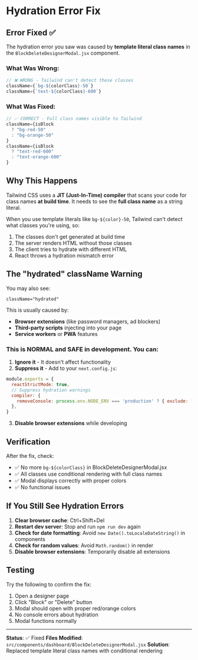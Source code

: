 # Hydration Error Fix

## Error Fixed ✅

The hydration error you saw was caused by **template literal class names** in the `BlockDeleteDesignerModal.jsx` component.

### What Was Wrong:
```javascript
// ❌ WRONG - Tailwind can't detect these classes
className={`bg-${colorClass}-50`}
className={`text-${colorClass}-600`}
```

### What Was Fixed:
```javascript
// ✅ CORRECT - Full class names visible to Tailwind
className={isBlock
  ? "bg-red-50"
  : "bg-orange-50"
}
className={isBlock
  ? "text-red-600"
  : "text-orange-600"
}
```

## Why This Happens

Tailwind CSS uses a **JIT (Just-In-Time) compiler** that scans your code for class names **at build time**. It needs to see the **full class name** as a string literal.

When you use template literals like `bg-${color}-50`, Tailwind can't detect what classes you're using, so:
1. The classes don't get generated at build time
2. The server renders HTML without those classes
3. The client tries to hydrate with different HTML
4. React throws a hydration mismatch error

## The "hydrated" className Warning

You may also see:
```
className="hydrated"
```

This is usually caused by:
- **Browser extensions** (like password managers, ad blockers)
- **Third-party scripts** injecting into your page
- **Service workers** or **PWA** features

### This is NORMAL and SAFE in development. You can:

1. **Ignore it** - It doesn't affect functionality
2. **Suppress it** - Add to your `next.config.js`:
```javascript
module.exports = {
  reactStrictMode: true,
  // Suppress hydration warnings
  compiler: {
    removeConsole: process.env.NODE_ENV === 'production' ? { exclude: ['error'] } : false,
  },
}
```

3. **Disable browser extensions** while developing

## Verification

After the fix, check:
- ✅ No more `bg-${colorClass}` in BlockDeleteDesignerModal.jsx
- ✅ All classes use conditional rendering with full class names
- ✅ Modal displays correctly with proper colors
- ✅ No functional issues

## If You Still See Hydration Errors

1. **Clear browser cache**: Ctrl+Shift+Del
2. **Restart dev server**: Stop and run `npm run dev` again
3. **Check for date formatting**: Avoid `new Date().toLocaleDateString()` in components
4. **Check for random values**: Avoid `Math.random()` in render
5. **Disable browser extensions**: Temporarily disable all extensions

## Testing

Try the following to confirm the fix:
1. Open a designer page
2. Click "Block" or "Delete" button
3. Modal should open with proper red/orange colors
4. No console errors about hydration
5. Modal functions normally

---

**Status**: ✅ Fixed
**Files Modified**: `src/components/dashboard/BlockDeleteDesignerModal.jsx`
**Solution**: Replaced template literal class names with conditional rendering
